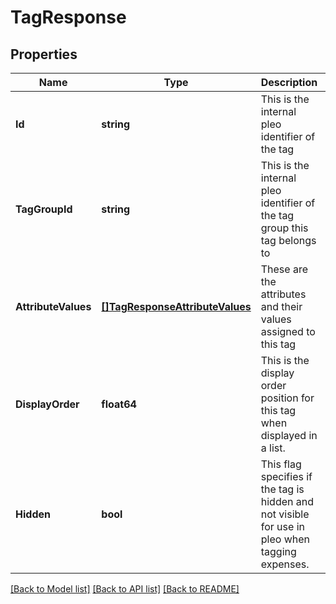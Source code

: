 # TagResponse

## Properties
Name | Type | Description | Notes
------------ | ------------- | ------------- | -------------
**Id** | **string** | This is the internal pleo identifier of the tag | [default to null]
**TagGroupId** | **string** | This is the internal pleo identifier of the tag group this tag belongs to | [default to null]
**AttributeValues** | [**[]TagResponseAttributeValues**](TagResponse_attributeValues.md) | These are the attributes and their values assigned to this tag | [default to null]
**DisplayOrder** | **float64** | This is the display order position for this tag when displayed in a list. | [default to null]
**Hidden** | **bool** | This flag specifies if the tag is hidden and not visible for use in pleo when tagging expenses. | [default to null]

[[Back to Model list]](../README.md#documentation-for-models) [[Back to API list]](../README.md#documentation-for-api-endpoints) [[Back to README]](../README.md)

